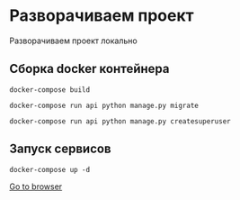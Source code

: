 # Разворачиваем проект

Разворачиваем проект локально

## Сборка docker контейнера

```docker-compose build```

```docker-compose run api python manage.py migrate```

```docker-compose run api python manage.py createsuperuser```
## Запуск сервисов
```docker-compose up -d```

[Go to browser](http://localhost:8000/)